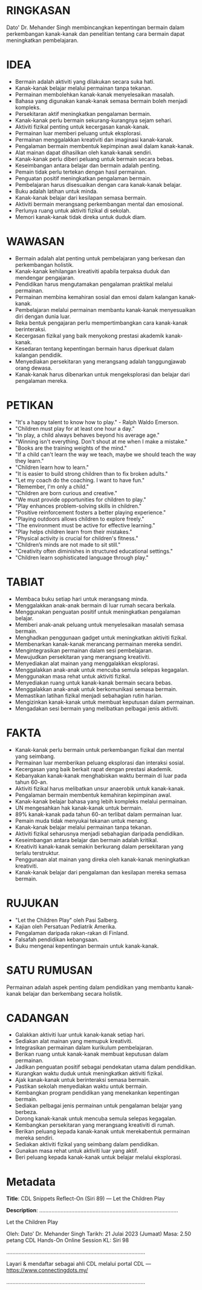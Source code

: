 # RINGKASAN
Dato' Dr. Mehander Singh membincangkan kepentingan bermain dalam perkembangan kanak-kanak dan penelitian tentang cara bermain dapat meningkatkan pembelajaran.

# IDEA
- Bermain adalah aktiviti yang dilakukan secara suka hati.
- Kanak-kanak belajar melalui permainan tanpa tekanan.
- Permainan membolehkan kanak-kanak menyelesaikan masalah.
- Bahasa yang digunakan kanak-kanak semasa bermain boleh menjadi kompleks.
- Persekitaran aktif meningkatkan pengalaman bermain.
- Kanak-kanak perlu bermain sekurang-kurangnya sejam sehari.
- Aktiviti fizikal penting untuk kecergasan kanak-kanak.
- Permainan luar memberi peluang untuk eksplorasi.
- Permainan menggalakkan kreativiti dan imaginasi kanak-kanak.
- Pengalaman bermain membentuk kepimpinan awal dalam kanak-kanak.
- Alat mainan dapat dihasilkan oleh kanak-kanak sendiri.
- Kanak-kanak perlu diberi peluang untuk bermain secara bebas.
- Keseimbangan antara belajar dan bermain adalah penting.
- Pemain tidak perlu tertekan dengan hasil permainan.
- Penguatan positif meningkatkan pengalaman bermain.
- Pembelajaran harus disesuaikan dengan cara kanak-kanak belajar.
- Buku adalah latihan untuk minda.
- Kanak-kanak belajar dari kesilapan semasa bermain.
- Aktiviti bermain merangsang perkembangan mental dan emosional.
- Perlunya ruang untuk aktiviti fizikal di sekolah.
- Memori kanak-kanak tidak direka untuk duduk diam.

# WAWASAN
- Bermain adalah alat penting untuk pembelajaran yang berkesan dan perkembangan holistik.
- Kanak-kanak kehilangan kreativiti apabila terpaksa duduk dan mendengar pengajaran.
- Pendidikan harus mengutamakan pengalaman praktikal melalui permainan.
- Permainan membina kemahiran sosial dan emosi dalam kalangan kanak-kanak.
- Pembelajaran melalui permainan membantu kanak-kanak menyesuaikan diri dengan dunia luar.
- Reka bentuk pengajaran perlu mempertimbangkan cara kanak-kanak berinteraksi.
- Kecergasan fizikal yang baik menyokong prestasi akademik kanak-kanak.
- Kesedaran tentang kepentingan bermain harus diperkuat dalam kalangan pendidik.
- Menyediakan persekitaran yang merangsang adalah tanggungjawab orang dewasa.
- Kanak-kanak harus dibenarkan untuk mengeksplorasi dan belajar dari pengalaman mereka.

# PETIKAN
- "It's a happy talent to know how to play." - Ralph Waldo Emerson.
- "Children must play for at least one hour a day."
- "In play, a child always behaves beyond his average age."
- "Winning isn't everything. Don't shout at me when I make a mistake."
- "Books are the training weights of the mind."
- "If a child can't learn the way we teach, maybe we should teach the way they learn."
- "Children learn how to learn."
- "It is easier to build strong children than to fix broken adults."
- "Let my coach do the coaching. I want to have fun."
- "Remember, I'm only a child."
- "Children are born curious and creative."
- "We must provide opportunities for children to play."
- "Play enhances problem-solving skills in children."
- "Positive reinforcement fosters a better playing experience."
- "Playing outdoors allows children to explore freely."
- "The environment must be active for effective learning."
- "Play helps children learn from their mistakes."
- "Physical activity is crucial for children's fitness."
- "Children’s minds are not made to sit still."
- "Creativity often diminishes in structured educational settings."
- "Children learn sophisticated language through play."

# TABIAT
- Membaca buku setiap hari untuk merangsang minda.
- Menggalakkan anak-anak bermain di luar rumah secara berkala.
- Menggunakan penguatan positif untuk meningkatkan pengalaman belajar.
- Memberi anak-anak peluang untuk menyelesaikan masalah semasa bermain.
- Menghadkan penggunaan gadget untuk meningkatkan aktiviti fizikal.
- Membenarkan kanak-kanak merancang permainan mereka sendiri.
- Mengintegrasikan permainan dalam sesi pembelajaran.
- Mewujudkan persekitaran yang merangsang kreativiti.
- Menyediakan alat mainan yang menggalakkan eksplorasi.
- Menggalakkan anak-anak untuk mencuba semula selepas kegagalan.
- Menggunakan masa rehat untuk aktiviti fizikal.
- Menyediakan ruang untuk kanak-kanak bermain secara bebas.
- Menggalakkan anak-anak untuk berkomunikasi semasa bermain.
- Memastikan latihan fizikal menjadi sebahagian rutin harian.
- Mengizinkan kanak-kanak untuk membuat keputusan dalam permainan.
- Mengadakan sesi bermain yang melibatkan pelbagai jenis aktiviti.

# FAKTA
- Kanak-kanak perlu bermain untuk perkembangan fizikal dan mental yang seimbang.
- Permainan luar memberikan peluang eksplorasi dan interaksi sosial.
- Kecergasan yang baik berkait rapat dengan prestasi akademik.
- Kebanyakan kanak-kanak menghabiskan waktu bermain di luar pada tahun 60-an.
- Aktiviti fizikal harus melibatkan unsur anaerobik untuk kanak-kanak.
- Pengalaman bermain membentuk kemahiran kepimpinan awal.
- Kanak-kanak belajar bahasa yang lebih kompleks melalui permainan.
- UN mengesahkan hak kanak-kanak untuk bermain.
- 89% kanak-kanak pada tahun 60-an terlibat dalam permainan luar.
- Pemain muda tidak menyukai tekanan untuk menang.
- Kanak-kanak belajar melalui permainan tanpa tekanan.
- Aktiviti fizikal seharusnya menjadi sebahagian daripada pendidikan.
- Keseimbangan antara belajar dan bermain adalah kritikal.
- Kreativiti kanak-kanak semakin berkurang dalam persekitaran yang terlalu terstruktur.
- Penggunaan alat mainan yang direka oleh kanak-kanak meningkatkan kreativiti.
- Kanak-kanak belajar dari pengalaman dan kesilapan mereka semasa bermain.

# RUJUKAN
- "Let the Children Play" oleh Pasi Salberg.
- Kajian oleh Persatuan Pediatrik Amerika.
- Pengalaman daripada rakan-rakan di Finland.
- Falsafah pendidikan kebangsaan.
- Buku mengenai kepentingan bermain untuk kanak-kanak.

# SATU RUMUSAN
Permainan adalah aspek penting dalam pendidikan yang membantu kanak-kanak belajar dan berkembang secara holistik.

# CADANGAN
- Galakkan aktiviti luar untuk kanak-kanak setiap hari.
- Sediakan alat mainan yang memupuk kreativiti.
- Integrasikan permainan dalam kurikulum pembelajaran.
- Berikan ruang untuk kanak-kanak membuat keputusan dalam permainan.
- Jadikan penguatan positif sebagai pendekatan utama dalam pendidikan.
- Kurangkan waktu duduk untuk meningkatkan aktiviti fizikal.
- Ajak kanak-kanak untuk berinteraksi semasa bermain.
- Pastikan sekolah menyediakan waktu untuk bermain.
- Kembangkan program pendidikan yang menekankan kepentingan bermain.
- Sediakan pelbagai jenis permainan untuk pengalaman belajar yang berbeza.
- Dorong kanak-kanak untuk mencuba semula selepas kegagalan.
- Kembangkan persekitaran yang merangsang kreativiti di rumah.
- Berikan peluang kepada kanak-kanak untuk merekabentuk permainan mereka sendiri.
- Sediakan aktiviti fizikal yang seimbang dalam pendidikan.
- Gunakan masa rehat untuk aktiviti luar yang aktif.
- Beri peluang kepada kanak-kanak untuk belajar melalui eksplorasi.

# Metadata
**Title**: CDL Snippets Reflect-On (Siri 89) — Let the Children Play

**Description**: ...........................................................................................

Let the Children Play

Oleh: Dato' Dr. Mehander Singh
Tarikh: 21 Julai 2023 (Jumaat)
Masa: 2.50 petang
CDL Hands-On Online Session KL: Siri 98

...........................................................................................

Layari & mendaftar sebagai ahli CDL melalui portal CDL — https://www.connectingdots.my/

...........................................................................................